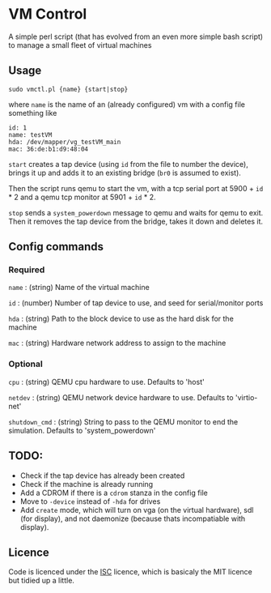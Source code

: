 
# VM Control

A simple perl script (that has evolved from an even more simple bash script)
to manage a small fleet of virtual machines

## Usage

    sudo vmctl.pl {name} {start|stop}

where `name` is the name of an (already configured) vm with a config file something
like

```
id: 1
name: testVM
hda: /dev/mapper/vg_testVM_main
mac: 36:de:b1:d9:48:04
```

`start` creates a tap device (using `id` from the file to number the device), 
brings it up and adds it to an existing bridge (`br0` is assumed to exist).

Then the script runs qemu to start the vm, with a tcp serial port at 5900 + `id` * 2
and a qemu tcp monitor at 5901 + `id` * 2.

`stop` sends a `system_powerdown` message to qemu and waits for qemu to exit. 
Then it removes the tap device from the bridge, takes it down and deletes it.

## Config commands

### Required

`name` : (string) Name of the virtual machine

`id` : (number) Number of tap device to use, and seed for serial/monitor ports

`hda` : (string) Path to the block device to use as the hard disk for the machine

`mac` : (string) Hardware network address to assign to the machine

### Optional

`cpu` : (string) QEMU cpu hardware to use. Defaults to 'host'

`netdev` : (string) QEMU network device hardware to use. Defaults to 'virtio-net'

`shutdown_cmd` : (string) String to pass to the QEMU monitor to end the simulation.
Defaults to 'system_powerdown'

## TODO:

* Check if the tap device has already been created
* Check if the machine is already running
* Add a CDROM if there is a `cdrom` stanza in the config file
* Move to `-device` instead of `-hda` for drives
* Add `create` mode, which will turn on vga (on the virtual hardware), sdl 
  (for display), and not daemonize (because thats incompatiable with display).

## Licence

Code is licenced under the [ISC](LICENCE.txt) licence, which is basicaly the
MIT licence but tidied up a little.
